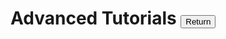 # Advanced Tutorials <div style="display: inline;"><button role="button" class="btn btn-outline-secondary" onClick="window.location = '/advanced'">Return</button></div>
